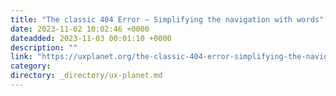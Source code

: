 ```yaml
---
title: "The classic 404 Error — Simplifying the navigation with words"
date: 2023-11-02 10:02:46 +0000
dateadded: 2023-11-03 00:01:10 +0000
description: ""
link: "https://uxplanet.org/the-classic-404-error-simplifying-the-navigation-with-words-c3846d432337?source=rss----819cc2aaeee0---4"
category:
directory: _directory/ux-planet.md
---
```

